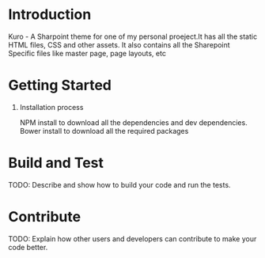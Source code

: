 # Introduction 
Kuro - A Sharpoint theme for one of my personal proeject.It has all the static HTML files, CSS and other assets. It also contains all the Sharepoint Specific files like master page, page layouts, etc

# Getting Started

1.	Installation process

    NPM install to download all the dependencies and dev dependencies.
    Bower install to download all the required packages


# Build and Test
TODO: Describe and show how to build your code and run the tests. 

# Contribute
TODO: Explain how other users and developers can contribute to make your code better. 
